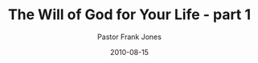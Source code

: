 ---
lunr: "true"
title: "The Will of God for Your Life - part 1"
author: "Pastor Frank Jones"
postDate: "08-15-2010"
date: 2010-08-15
category: "sermons"
slug: "2010/08/TheWillOfGodForYourLife_part1"
icon: microphone
audioLink: "TheWillOfGodForYourLife_part1"
tags: [will of god, life]
mp3: "TheWillOfGodForYourLife_part1/08152010.mp3"
ogg: "TheWillOfGodForYourLife_part1/08152010.ogg"
linkurl: "https://archive.org/download/TheWillOfGodForYourLife_part1/TheWillOfGodForYourLife_part1_files.xml"
ipath: "https://archive.org/download/TheWillOfGodForYourLife_part1/08152010.mp3"
layout: sermon.html
---